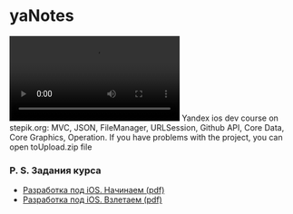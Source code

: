 # yaNotes
![](notes.mp4)
Yandex ios dev course on stepik.org: MVC, JSON, FileManager, URLSession, Github API, Core Data, Core Graphics, Operation. 
If you have problems with the project, you can open toUpload.zip file

### P. S. Задания курса
* [Разработка под iOS. Начинаем (pdf)](Задания_курса_1.pdf)
* [Разработка под iOS. Взлетаем (pdf)](Задания_курса_2.pdf)
